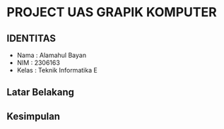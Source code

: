 <h1> PROJECT UAS GRAPIK KOMPUTER </h1>
<h2> IDENTITAS </h2>
<ul>
  <li>Nama : Alamahul Bayan </li>
  <li>NIM : 2306163 </li>
  <li>Kelas : Teknik Informatika E </li>
</ul>

<h2>Latar Belakang</h2>
<p>
  
</p>


<h2>Kesimpulan</h2>
<p>
  
</p>
